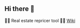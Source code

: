 ## Hi there 👋

🙋‍♀️ Real estate repricer tool
👩‍💻 [Wiki](https://github.com/esgi-immo-scanner/.github/wiki)
